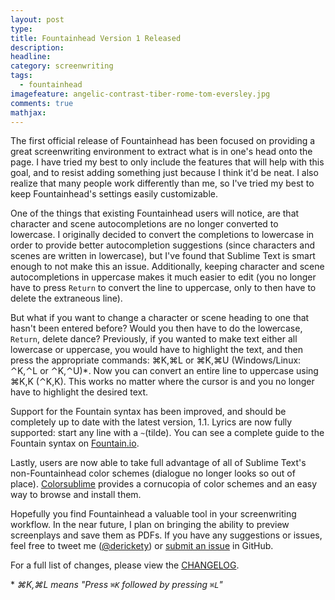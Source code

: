 ```yaml
---
layout: post
type:
title: Fountainhead Version 1 Released
description:
headline:
category: screenwriting
tags:
  - fountainhead
imagefeature: angelic-contrast-tiber-rome-tom-eversley.jpg
comments: true
mathjax:
---
```


The first official release of Fountainhead has been focused on providing a great screenwriting environment to extract what is in one's head onto the page. I have tried my best to only include the features that will help with this goal, and to resist adding something just because I think it'd be neat. I also realize that many people work differently than me, so I've tried my best to keep Fountainhead's settings easily customizable.

One of the things that existing Fountainhead users will notice, are that character and scene autocompletions are no longer converted to lowercase. I originally decided to convert the completions to lowercase in order to provide better autocompletion suggestions (since characters and scenes are written in lowercase), but I've found that Sublime Text is smart enough to not make this an issue. Additionally, keeping character and scene autocompletions in uppercase makes it much easier to edit (you no longer have to press `Return` to convert the line to uppercase, only to then have to delete the extraneous line).

But what if you want to change a character or scene heading to one that hasn't been entered before? Would you then have to do the lowercase, `Return`, delete dance? Previously, if you wanted to make text either all lowercase or uppercase, you would have to highlight the text, and then press the appropriate commands: ⌘K,⌘L or ⌘K,⌘U (Windows/Linux: ⌃K,⌃L or ⌃K,⌃U)\*. Now you can convert an entire line to uppercase using ⌘K,K (⌃K,K). This works no matter where the cursor is and you no longer have to highlight the desired text.

Support for the Fountain syntax has been improved, and should be completely up to date with the latest version, 1.1. Lyrics are now fully supported: start any line with a `~`(tilde). You can see a complete guide to the Fountain syntax on [Fountain.io](http://fountain.io/syntax).

Lastly, users are now able to take full advantage of all of Sublime Text's non-Fountainhead color schemes (dialogue no longer looks so out of place). [Colorsublime](https://github.com/Colorsublime/Colorsublime-Plugin) provides a cornucopia of color schemes and an easy way to browse and install them.

Hopefully you find Fountainhead a valuable tool in your screenwriting workflow. In the near future, I plan on bringing the ability to preview screenplays and save them as PDFs. If you have any suggestions or issues, feel free to tweet me ([@derickety](https://twitter.com/derickety)) or [submit an issue](https://github.com/derickc/Fountainhead/issues) in GitHub.

For a full list of changes, please view the [CHANGELOG](https://github.com/derickc/Fountainhead/blob/master/CHANGELOG.txt).

\* *⌘K,⌘L means "Press `⌘K` followed by pressing `⌘L`"*
